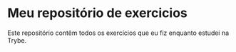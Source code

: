 # Meu repositório de exercicios

Este repositório contêm todos os exercícios que eu fiz enquanto estudei na Trybe.
